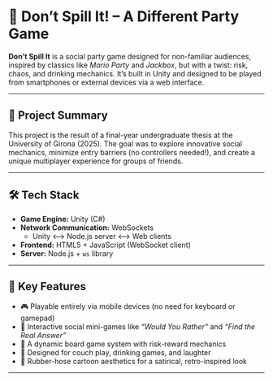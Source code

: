 # 🍻 Don’t Spill It! – A Different Party Game 

**Don’t Spill It** is a social party game designed for non-familiar audiences, inspired by classics like *Mario Party* and *Jackbox*, but with a twist: risk, chaos, and drinking mechanics. It’s built in Unity and designed to be played from smartphones or external devices via a web interface.

---

## 🎯 Project Summary

This project is the result of a final-year undergraduate thesis at the University of Girona (2025). The goal was to explore innovative social mechanics, minimize entry barriers (no controllers needed!), and create a unique multiplayer experience for groups of friends.

---

## 🛠️ Tech Stack

- **Game Engine:** Unity (C#)
- **Network Communication:** WebSockets
  - Unity <--> Node.js server <--> Web clients
- **Frontend:** HTML5 + JavaScript (WebSocket client)
- **Server:** Node.js + `ws` library

---

## 🔑 Key Features

- 🎮 Playable entirely via mobile devices (no need for keyboard or gamepad)
- 🧠 Interactive social mini-games like *“Would You Rather”* and *“Find the Real Answer”*
- 🧪 A dynamic board game system with risk-reward mechanics
- 🤝 Designed for couch play, drinking games, and laughter
- 🎨 Rubber-hose cartoon aesthetics for a satirical, retro-inspired look

---

